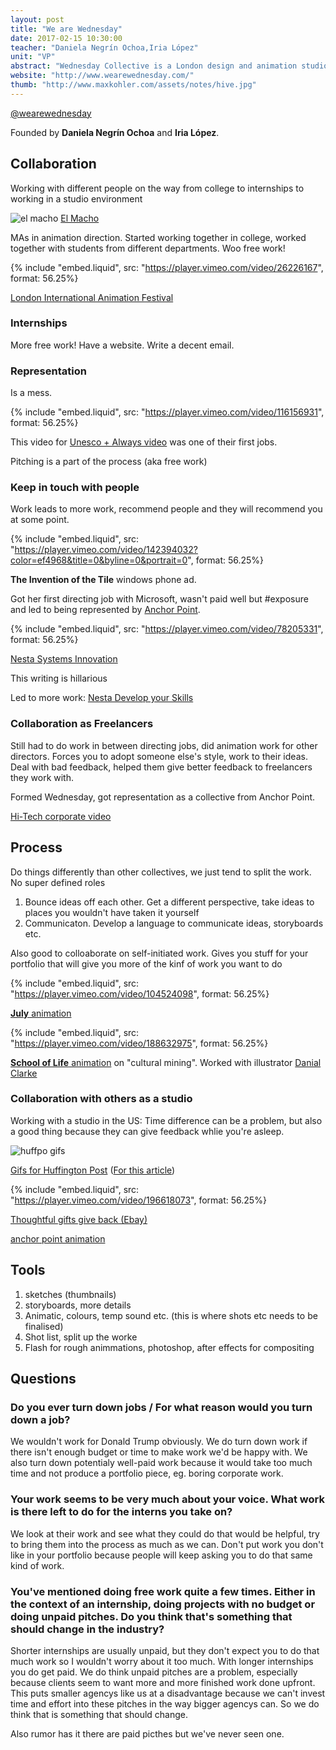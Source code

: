 ```yaml
---
layout: post
title: "We are Wednesday"
date: 2017-02-15 10:30:00
teacher: "Daniela Negrín Ochoa,Iria López"
unit: "VP"
abstract: "Wednesday Collective is a London design and animation studio founded by Daniela Negrín Ochoa and Iria López. They do short-form story-driven 2d animations for places like Microsoft, Ebay and The HuffPo."
website: "http://www.wearewednesday.com/"
thumb: "http://www.maxkohler.com/assets/notes/hive.jpg"
---
```


[@wearewednesday](https://twitter.com/WeAreWednesday)

Founded by **Daniela Negrín Ochoa** and **Iria López**.

## Collaboration

Working with different people on the way from college to internships to working in a studio environment

![el macho](/assets/notes/el-macho.jpg)
[El Macho](http://www.wearewednesday.com/el-macho/)

MAs in animation direction. Started working together in college, worked together with students from different departments. Woo free work!

{% include "embed.liquid", src: "https://player.vimeo.com/video/26226167", format: 56.25%}

[London International Animation Festival](http://www.wearewednesday.com/animation/#/liaf/)

### Internships

More free work! Have a website. Write a decent email.

### Representation

Is a mess.

{% include "embed.liquid", src: "https://player.vimeo.com/video/116156931", format: 56.25%}

This video for [Unesco + Always video](http://www.wearewednesday.com/unesco-always/) was one of their first jobs.

Pitching is a part of the process (aka free work)

### Keep in touch with people

Work leads to more work, recommend people and they will recommend you at some point.

{% include "embed.liquid", src: "https://player.vimeo.com/video/142394032?color=ef4968&title=0&byline=0&portrait=0", format: 56.25%}

**The Invention of the Tile** windows phone ad.

Got her first directing job with Microsoft, wasn't paid well but #exposure and led to being represented by [Anchor Point](http://www.anchorpointanimation.com/).

{% include "embed.liquid", src: "https://player.vimeo.com/video/78205331", format: 56.25%}

[Nesta Systems Innovation](http://www.wearewednesday.com/animation/#/nesta-systems/)

This writing is hillarious

Led to more work: [Nesta Develop your Skills](http://www.wearewednesday.com/animation/#/nesta-skills/)

### Collaboration as Freelancers

Still had to do work in between directing jobs, did animation work for other directors. Forces you to adopt someone else's style, work to their ideas. Deal with bad feedback, helped them give better feedback to freelancers they work with.

Formed Wednesday, got representation as a collective from Anchor Point.

[Hi-Tech corporate video](http://www.wearewednesday.com/hi-tec/)

## Process

Do things differently than other collectives, we just tend to split the work. No super defined roles

1. Bounce ideas off each other. Get a different perspective, take ideas to places you wouldn't have taken it yourself
2. Communicaton. Develop a language to communicate ideas, storyboards etc.

Also good to colloaborate on self-initiated work. Gives you stuff for your portfolio that will give you more of the kinf of work you want to do

{% include "embed.liquid", src: "https://player.vimeo.com/video/104524098", format: 56.25%}

[**July** animation](http://www.wearewednesday.com/july/)

{% include "embed.liquid", src: "https://player.vimeo.com/video/188632975", format: 56.25%}

[**School of Life** animation](http://www.wearewednesday.com/the-school-of-life-cultural-mining/) on "cultural mining". Worked with illustrator [Danial Clarke](http://www.daniel-clarke.com/)

### Collaboration with others as a studio

Working with a studio in the US: Time difference can be a problem, but also a good thing because they can give feedback whlie you're asleep.

![huffpo gifs](/assets/notes/huffpo.gif)

[Gifs for Huffington Post](http://www.wearewednesday.com/huffington-post/)
([For this article](http://www.huffingtonpost.com/entry/what-can-the-evolution-of-our-sleep-habits-teach-us_us_56f2979be4b04c4c376097e8))

{% include "embed.liquid", src: "https://player.vimeo.com/video/196618073", format: 56.25%}

[Thoughtful gifts give back (Ebay)](http://www.wearewednesday.com/animation/#/ebay-thoughtful-gifts-give-back/)

[anchor point animation](http://www.anchorpointanimation.com/)

## Tools

1. sketches (thumbnails)
2. storyboards, more details
3. Animatic, colours, temp sound etc. (this is where shots etc needs to be finalised)
4. Shot list, split up the worke
5. Flash for rough animmations, photoshop, after effects for compositing

## Questions

### Do you ever turn down jobs / For what reason would you turn down a job?

We wouldn't work for Donald Trump obviously. We do turn down work if there isn't enough budget or time to make work we'd be happy with. We also turn down potentialy well-paid work because it would take too much time and not produce a portfolio piece, eg. boring corporate work.

### Your work seems to be very much about your voice. What work is there left to do for the interns you take on?

We look at their work and see what they could do that would be helpful, try to bring them into the process as much as we can. Don't put work you don't like in your portfolio because people will keep asking you to do that same kind of work.

### You've mentioned doing free work quite a few times. Either in the context of an internship, doing projects with no budget or doing unpaid pitches. Do you think that's something that should change in the industry?

Shorter internships are usually unpaid, but they don't expect you to do that much work so I wouldn't worry about it too much. With longer internships you do get paid. We do think unpaid pitches are a problem, especially because clients seem to want more and more finished work done upfront. This puts smaller agencys like us at a disadvantage because we can't invest time and effort into these pitches in the way bigger agencys can. So we do think that is something that should change.

Also rumor has it there are paid picthes but we've never seen one.

